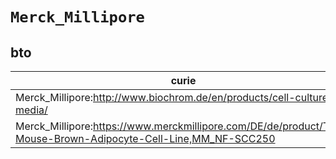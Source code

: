 # `Merck_Millipore`
## bto
| curie                                                                                                          |   usages | nodes                                                                                                           |
|----------------------------------------------------------------------------------------------------------------|----------|-----------------------------------------------------------------------------------------------------------------|
| Merck_Millipore:http://www.biochrom.de/en/products/cell-culture-media/                                         |        1 | [http://purl.obolibrary.org/obo/BTO:0005971](https://bioregistry.io/http://purl.obolibrary.org/obo/BTO:0005971) |
| Merck_Millipore:https://www.merckmillipore.com/DE/de/product/T37i-Mouse-Brown-Adipocyte-Cell-Line,MM_NF-SCC250 |        1 | [http://purl.obolibrary.org/obo/BTO:0006477](https://bioregistry.io/http://purl.obolibrary.org/obo/BTO:0006477) |
